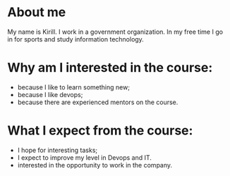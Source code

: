 # About me
  My name is Kirill. I work in a government organization.
  In my free time I go in for sports and study information technology.

# Why am I interested in the course:
  - because I like to learn something new;
  - because I like devops;
  - because there are experienced mentors on the course.

# What I expect from the course:
  - I hope for interesting tasks;
  - I expect to improve my level in Devops and IT.
  - interested in the opportunity to work in the company.
  
